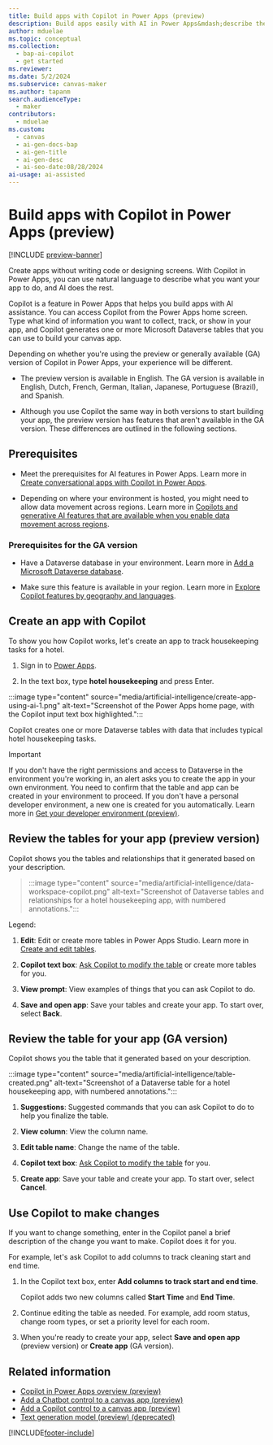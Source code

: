 ```yaml
---
title: Build apps with Copilot in Power Apps (preview)
description: Build apps easily with AI in Power Apps&mdash;describe the information you want to collect, track, or show in your app, and Copilot creates Dataverse tables and guides you through the process.
author: mduelae
ms.topic: conceptual
ms.collection:
  - bap-ai-copilot
  - get started
ms.reviewer:
ms.date: 5/2/2024
ms.subservice: canvas-maker
ms.author: tapanm
search.audienceType:
  - maker
contributors:
  - mduelae
ms.custom:
  - canvas
  - ai-gen-docs-bap
  - ai-gen-title
  - ai-gen-desc
  - ai-seo-date:08/28/2024
ai-usage: ai-assisted
---
```


# Build apps with Copilot in Power Apps (preview)

[!INCLUDE [preview-banner](../../shared-content/shared/preview-includes/preview-banner.md)]

Create apps without writing code or designing screens. With Copilot in Power Apps, you can use natural language to describe what you want your app to do, and AI does the rest.

Copilot is a feature in Power Apps that helps you build apps with AI assistance. You can access Copilot from the Power Apps home screen. Type what kind of information you want to collect, track, or show in your app, and Copilot generates one or more Microsoft Dataverse tables that you can use to build your canvas app.

Depending on whether you're using the preview or generally available (GA) version of Copilot in Power Apps, your experience will be different.

- The preview version is available in English. The GA version is available in English, Dutch, French, German, Italian, Japanese, Portuguese (Brazil), and Spanish.

- Although you use Copilot the same way in both versions to start building your app, the preview version has features that aren't available in the GA version. These differences are outlined in the following sections.

## Prerequisites

- Meet the prerequisites for AI features in Power Apps. Learn more in [Create conversational apps with Copilot in Power Apps](ai-overview.md).

- Depending on where your environment is hosted, you might need to allow data movement across regions. Learn more in [Copilots and generative AI features that are available when you enable data movement across regions](/power-platform/admin/geographical-availability-copilot#copilots-and-generative-ai-features-that-are-available-when-you-enable-data-movement-across-regions).

### Prerequisites for the GA version

- Have a Dataverse database in your environment. Learn more in [Add a Microsoft Dataverse database](/power-platform/admin/create-database).

- Make sure this feature is available in your region. Learn more in [Explore Copilot features by geography and languages](https://releaseplans.microsoft.com/en-US/availability-reports/?report=copilotfeaturereport).

## Create an app with Copilot

To show you how Copilot works, let's create an app to track housekeeping tasks for a hotel.

1. Sign in to [Power Apps](https://make.powerapps.com).

1. In the text box, type **hotel housekeeping** and press Enter.

  :::image type="content" source="media/artificial-intelligence/create-app-using-ai-1.png" alt-text="Screenshot of the Power Apps home page, with the Copilot input text box highlighted.":::

Copilot creates one or more Dataverse tables with data that includes typical hotel housekeeping tasks.

> [!IMPORTANT]
> If you don't have the right permissions and access to Dataverse in the environment you're working in, an alert asks you to create the app in your own environment. You need to confirm that the table and app can be created in your environment to proceed. If you don't have a personal developer environment, a new one is created for you automatically. Learn more in [Get your developer environment (preview)](../maker-create-environment.md).

## Review the tables for your app (preview version)

Copilot shows you the tables and relationships that it generated based on your description.

> :::image type="content" source="media/artificial-intelligence/data-workspace-copilot.png" alt-text="Screenshot of Dataverse tables and relationships for a hotel housekeeping app, with numbered annotations.":::

Legend:

1. **Edit**: Edit or create more tables in Power Apps Studio. Learn more in [Create and edit tables](../data-platform/create-edit-entities-portal.md).

1. **Copilot text box**: [Ask Copilot to modify the table](#use-copilot-to-make-changes) or create more tables for you.

1. **View prompt**: View examples of things that you can ask Copilot to do.

1. **Save and open app**: Save your tables and create your app. To start over, select **Back**.

## Review the table for your app (GA version)

Copilot shows you the table that it generated based on your description.

:::image type="content" source="media/artificial-intelligence/table-created.png" alt-text="Screenshot of a Dataverse table for a hotel housekeeping app, with numbered annotations.":::

1. **Suggestions**: Suggested commands that you can ask Copilot to do to help you finalize the table.

1. **View column**: View the column name.

1. **Edit table name**: Change the name of the table.

1. **Copilot text box**: [Ask Copilot to modify the table](#use-copilot-to-make-changes) for you.

1. **Create app**: Save your table and create your app. To start over, select **Cancel**.

## Use Copilot to make changes

If you want to change something, enter in the Copilot panel a brief description of the change you want to make. Copilot does it for you.

For example, let's ask Copilot to add columns to track cleaning start and end time.

1. In the Copilot text box, enter **Add columns to track start and end time**.

    Copilot adds two new columns called **Start Time** and **End Time**.

1. Continue editing the table as needed. For example, add room status, change room types, or set a priority level for each room.

1. When you're ready to create your app, select **Save and open app** (preview version) or **Create app** (GA version).

## Related information

- [Copilot in Power Apps overview (preview)](ai-overview.md)
- [Add a Chatbot control to a canvas app (preview)](add-ai-chatbot.md)
- [Add a Copilot control to a canvas app (preview)](add-ai-copilot.md)
- [Text generation model (preview) (deprecated)](/ai-builder/prebuilt-azure-openai)

[!INCLUDE[footer-include](../../includes/footer-banner.md)]
